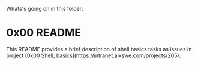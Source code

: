 <p>Whats's going on in this folder:</p>
<h1>0x00 README</h1>
<p>This README provides a brief description of shell basics tasks as issues in project [0x00 Shell, basics](https://intranet.alxswe.com/projects/205).</p>

